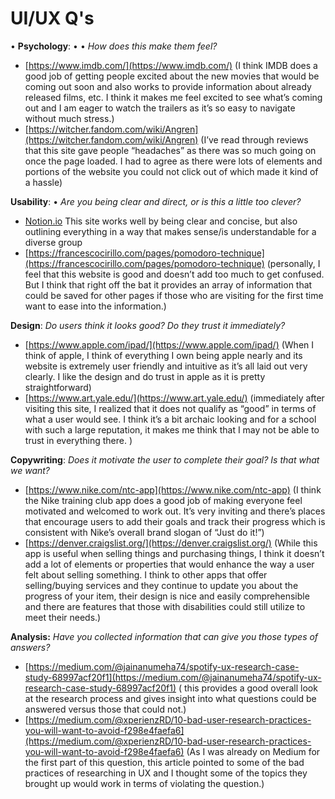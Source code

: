 # UI/UX Q's

• **Psychology**: • • *How does this make them feel?*

- [https://www.imdb.com/](https://www.imdb.com/) (I think IMDB does a good job of getting people excited about the new movies that would be coming out soon and also works to provide information about already released films, etc. I think it makes me feel excited to see what’s coming out and I am eager to watch the trailers as it’s so easy to navigate without much stress.)
- [https://witcher.fandom.com/wiki/Angren](https://witcher.fandom.com/wiki/Angren) (I’ve read through reviews that this site gave people “headaches” as there was so much going on once the page loaded. I had to agree as there were lots of elements and portions of the website you could not click out of which made it kind of a hassle)


**Usability**: • *Are you being clear and direct, or is this a little too clever?*

- [Notion.io](http://Notion.io)  This site works well by being clear and concise, but also outlining everything in a way that makes sense/is understandable for a diverse group
- [https://francescocirillo.com/pages/pomodoro-technique](https://francescocirillo.com/pages/pomodoro-technique) (personally, I feel that this website is good and doesn’t add too much to get confused. But I think that right off the bat it provides an array of information that could be saved for other pages if those who are visiting for the first time want to ease into the information.)

**Design**:
*Do users think it looks good? Do they trust it immediately?*

- [https://www.apple.com/ipad/](https://www.apple.com/ipad/) (When I think of apple, I think of everything I own being apple nearly and its website is extremely user friendly and intuitive as it’s all laid out very clearly. I like the design and do trust in apple as it is pretty straightforward)
- [https://www.art.yale.edu/](https://www.art.yale.edu/) (immediately after visiting this site, I realized that it does not qualify as “good” in terms of what a user would see. I think it’s a bit archaic looking and for a school with such a large reputation, it makes me think that I may not be able to trust in everything there. )

**Copywriting**: *Does it motivate the user to complete their goal? Is that what we want?*

- [https://www.nike.com/ntc-app](https://www.nike.com/ntc-app) (I think the Nike training club app does a good job of making everyone feel motivated and welcomed to work out. It’s very inviting and there’s places that encourage users to add their goals and track their progress which is consistent with Nike’s overall brand slogan of “Just do it!”)
- [https://denver.craigslist.org/](https://denver.craigslist.org/) (While this app is useful when selling things and purchasing things, I think it doesn’t add a lot of elements or properties that would enhance the way a user felt about selling something. I think to other apps that offer selling/buying services and they continue to update you about the progress of your item, their design is nice and easily comprehensible and there are features that those with disabilities could still utilize to meet their needs.)

**Analysis:** *Have you collected information that can give you those types of answers?*

- [https://medium.com/@jainanumeha74/spotify-ux-research-case-study-68997acf20f1](https://medium.com/@jainanumeha74/spotify-ux-research-case-study-68997acf20f1) ( this provides a good overall look at the research process and gives insight into what questions could be answered versus those that could not.)
- [https://medium.com/@xperienzRD/10-bad-user-research-practices-you-will-want-to-avoid-f298e4faefa6](https://medium.com/@xperienzRD/10-bad-user-research-practices-you-will-want-to-avoid-f298e4faefa6) (As I was already on Medium for the first part of this question, this article pointed to some of the bad practices of researching in UX and I thought some of the topics they brought up would work in terms of violating the question.)
